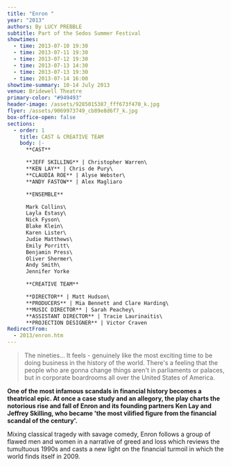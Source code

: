 ```yaml
---
title: "Enron "
year: "2013"
authors: By LUCY PREBBLE
subtitle: Part of the Sedos Summer Festival
showtimes:
  - time: 2013-07-10 19:30
  - time: 2013-07-11 19:30
  - time: 2013-07-12 19:30
  - time: 2013-07-13 14:30
  - time: 2013-07-13 19:30
  - time: 2013-07-14 16:00
showtime-summary: 10-14 July 2013
venue: Bridewell Theatre
primary-color: "#949493"
header-image: /assets/9285015387_fff673f470_k.jpg
flyer: /assets/9069973749_cb89e8d6f7_k.jpg
box-office-open: false
sections:
  - order: 1
    title: CAST & CREATIVE TEAM
    body: |-
      **CAST**

      **JEFF SKILLING** | Christopher Warren\
      **KEN LAY** | Chris de Pury\
      **CLAUDIA ROE** | Alyse Webster\
      **ANDY FASTOW** | Alex Magliaro

      **ENSEMBLE**

      Mark Collins\
      Layla Estasy\
      Nick Fyson\
      Blake Klein\
      Karen Lister\
      Judie Matthews\
      Emily Porritt\
      Benjamin Press\
      Oliver Shermer\
      Andy Smith\
      Jennifer Yorke

      **CREATIVE TEAM**

      **DIRECTOR** | Matt Hudson\
      **PRODUCERS** | Mia Bennett and Clare Harding\
      **MUSIC DIRECTOR** | Sarah Peachey\
      **ASSISTANT DIRECTOR** | Tracie Laurinaitis\
      **PROJECTION DESIGNER** | Victor Craven
RedirectFrom:
  - 2013/enron.htm
---
```

> The nineties... It feels - genuinely like the most exciting time to be doing business in the history of the world. There's a feeling that the people who are gonna change things aren't in parliaments or palaces, but in corporate boardrooms all over the United States of America.

**One of the most infamous scandals in financial history becomes a theatrical epic. At once a case study and an allegory, the play charts the notorious rise and fall of Enron and its founding partners Ken Lay and Jeffrey Skilling, who became 'the most vilified figure from the financial scandal of the century'.**

Mixing classical tragedy with savage comedy, Enron follows a group of flawed men and women in a narrative of greed and loss which reviews the tumultuous 1990s and casts a new light on the financial turmoil in which the world finds itself in 2009.